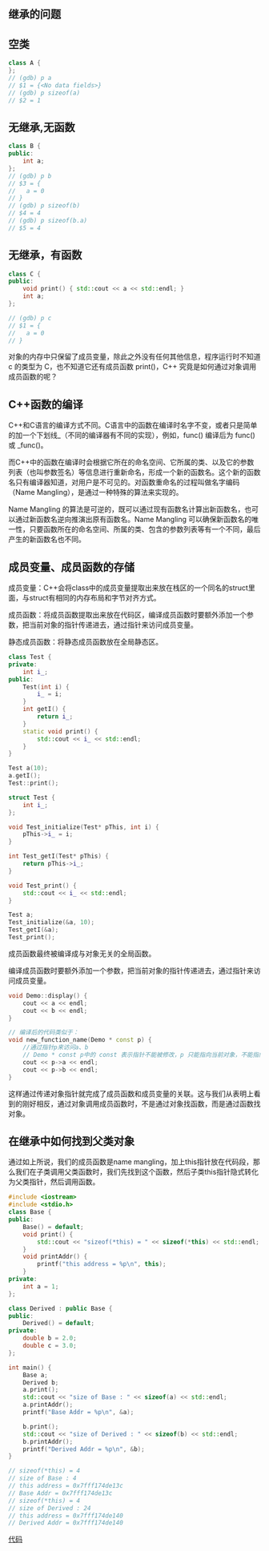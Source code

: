 ## 继承的问题

## 空类

```cpp
class A {
};
// (gdb) p a
// $1 = {<No data fields>}
// (gdb) p sizeof(a)
// $2 = 1
```

## 无继承,无函数

```cpp
class B {
public:
    int a;
};
// (gdb) p b 
// $3 = {
//   a = 0
// }
// (gdb) p sizeof(b)
// $4 = 4
// (gdb) p sizeof(b.a)
// $5 = 4
```

## 无继承，有函数

```cpp
class C {
public:
    void print() { std::cout << a << std::endl; }
    int a;
};

// (gdb) p c
// $1 = {
//   a = 0
// }

```

对象的内存中只保留了成员变量，除此之外没有任何其他信息，程序运行时不知道 c 的类型为 C，也不知道它还有成员函数 print()，C++ 究竟是如何通过对象调用成员函数的呢？

## C++函数的编译

C++和C语言的编译方式不同。C语言中的函数在编译时名字不变，或者只是简单的加一个下划线_（不同的编译器有不同的实现），例如，func() 编译后为 func() 或 _func()。

而C++中的函数在编译时会根据它所在的命名空间、它所属的类、以及它的参数列表（也叫参数签名）等信息进行重新命名，形成一个新的函数名。这个新的函数名只有编译器知道，对用户是不可见的。对函数重命名的过程叫做名字编码（Name Mangling），是通过一种特殊的算法来实现的。

Name Mangling 的算法是可逆的，既可以通过现有函数名计算出新函数名，也可以通过新函数名逆向推演出原有函数名。Name Mangling 可以确保新函数名的唯一性，只要函数所在的命名空间、所属的类、包含的参数列表等有一个不同，最后产生的新函数名也不同。

## 成员变量、成员函数的存储

成员变量：C++会将class中的成员变量提取出来放在栈区的一个同名的struct里面，与struct有相同的内存布局和字节对齐方式。

成员函数：将成员函数提取出来放在代码区，编译成员函数时要额外添加一个参数，把当前对象的指针传递进去，通过指针来访问成员变量。

静态成员函数：将静态成员函数放在全局静态区。

```cpp
class Test {
private:
    int i_;
public:
    Test(int i) {
        i_ = i;
    }
    int getI() {
        return i_;
    }
    static void print() {
        std::cout << i_ << std::endl;
    }
}

Test a(10);
a.getI();
Test::print();
```

```cpp 
struct Test {
    int i_;
};

void Test_initialize(Test* pThis, int i) {
    pThis->i_ = i;
}

int Test_getI(Test* pThis) {
    return pThis->i_;
}

void Test_print() {
    std::cout << i_ << std::endl;
}

Test a;
Test_initialize(&a, 10);
Test_getI(&a);
Test_print();
```

成员函数最终被编译成与对象无关的全局函数。

编译成员函数时要额外添加一个参数，把当前对象的指针传递进去，通过指针来访问成员变量。

```cpp 
void Demo::display() {
	cout << a << endl;
	cout << b << endl;
}
```

```cpp 
// 编译后的代码类似于：
void new_function_name(Demo * const p) {
	//通过指针p来访问a、b
    // Demo * const p中的 const 表示指针不能被修改，p 只能指向当前对象，不能指向其他对象。
	cout << p->a << endl;
	cout << p->b << endl;
}
```

这样通过传递对象指针就完成了成员函数和成员变量的关联。这与我们从表明上看到的刚好相反，通过对象调用成员函数时，不是通过对象找函数，而是通过函数找对象。

## 在继承中如何找到父类对象

通过如上所说，我们的成员函数是name mangling，加上this指针放在代码段，那么我们在子类调用父类函数时，我们先找到这个函数，然后子类this指针隐式转化为父类指针，然后调用函数。

```cpp
#include <iostream>
#include <stdio.h>
class Base {
public:
	Base() = default;
	void print() {
		std::cout << "sizeof(*this) = " << sizeof(*this) << std::endl;
	}
	void printAddr() {
		printf("this address = %p\n", this);
	}
private:
	int a = 1;
};

class Derived : public Base {
public: 
	Derived() = default;
private:
	double b = 2.0;
	double c = 3.0;
};

int main() {
	Base a;
	Derived b;
	a.print();
	std::cout << "size of Base : " << sizeof(a) << std::endl;
	a.printAddr();
	printf("Base Addr = %p\n", &a);

	b.print();
	std::cout << "size of Derived : " << sizeof(b) << std::endl;
	b.printAddr();
	printf("Derived Addr = %p\n", &b);
}

// sizeof(*this) = 4
// size of Base : 4
// this address = 0x7fff174de13c
// Base Addr = 0x7fff174de13c
// sizeof(*this) = 4
// size of Derived : 24
// this address = 0x7fff174de140
// Derived Addr = 0x7fff174de140
```

[代码](../inherit/memFunc.cc)